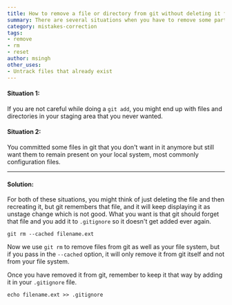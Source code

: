 ```yaml
---
title: How to remove a file or directory from git without deleting it from your working directory?
summary: There are several situations when you have to remove some part of your code from git history, doing so is very easy if you know these commands.
category: mistakes-correction
tags:
- remove
- rm
- reset
author: msingh
other_uses:
- Untrack files that already exist
---
```

#### Situation 1:

If you are not careful while doing a ```git add```, you might end up with files and directories in your staging area that you never wanted.

#### Situation 2:

You committed some files in git that you don't want in it anymore but still want them to remain present on your local system, most commonly configuration files.

---

#### Solution:

For both of these situations, you might think of just deleting the file and then recreating it, but git remembers that file, and it will keep displaying it as unstage change which is not good. What you want is that git should forget that file and you add it to ```.gitignore``` so it doesn't get added ever again.

```shell
git rm --cached filename.ext
```

Now we use ```git rm``` to remove files from git as well as your file system, but if you pass in the ```--cached``` option, it will only remove it from git itself and not from your file system.

Once you have removed it from git, remember to keep it that way by adding it in your ```.gitignore``` file.

```shell
echo filename.ext >> .gitignore
```
